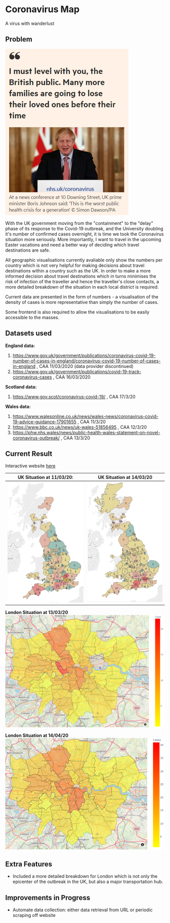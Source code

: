 # Coronavirus Map

A virus with wanderlust

## Problem

![Boris](Images/boris.png)

With the UK government moving from the "containment" to the "delay" phase of its response to the Covid-19 outbreak, and the University doubling it's number of confirmed cases overnight, it is time we took the Coronavirus situation more seriously. More importantly, I want to travel in the upcoming Easter vacations and need a better way of deciding which travel destinations are safe.

All geographic visualisations currently avaliable only show the numbers per country which is not very helpful for making decisions about travel destinations within a country such as the UK. In order to make a more informed decision about travel destinations which in turns minimises the risk of infection of the traveller and hence the traveller's close contacts, a more detailed breakdown of the situation in each local district is required.

Current data are presented in the form of numbers - a visualisation of the density of cases is more representative than simply the number of cases.

Some frontend is also required to allow the visualisations to be easily accessible to the masses.

## Datasets used

**England data:**
1. https://www.gov.uk/government/publications/coronavirus-covid-19-number-of-cases-in-england/coronavirus-covid-19-number-of-cases-in-england , CAA 11/03/2020 (data provider discontinued)
2. https://www.gov.uk/government/publications/covid-19-track-coronavirus-cases , CAA 16/03/2020

**Scotland data:**

1. https://www.gov.scot/coronavirus-covid-19/ , CAA 17/3/20

**Wales data:**

1. https://www.walesonline.co.uk/news/wales-news/coronavirus-covid-19-advice-guidance-17901655 , CAA 11/3/20
2. https://www.bbc.co.uk/news/uk-wales-51856495 , CAA 12/3/20
3. https://phw.nhs.wales/news/public-health-wales-statement-on-novel-coronavirus-outbreak/ , CAA 13/3/20

## Current Result

Interactive website [here](https://terenceneo.github.io/Data-Visualisations/VirusinUK.html)

UK Situation at 11/03/20:            | UK Situation at 14/03/20
:--------------------------------:|:--------------------------------:
![110320 map](Images/Tab_map_110320.png)| ![140320 map](Images/Tab_map_140320.png)

**London Situation at 13/03/20**
![130320 london](Images/london_130320.png)

**London Situation at 14/04/20**
![140320 london](Images/london_140320.png)

## Extra Features

- Included a more detailed breakdown for London which is not only the epicenter of the outbreak in the UK, but also a major transportation hub.

## Improvements in Progress

- Automate data collection: either data retrieval from URL or periodic scraping off website
